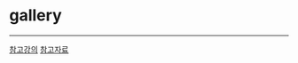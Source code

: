 # gallery
---
[참고강의](https://www.youtube.com/watch?v=lmEi6PjvHzo&list=PLQAhd9lzs3ycyGhmQhXaKNYcCQn_28Ems&index=9&ab_channel=BoredDeveloper)
[참고자료](https://github.com/ivso0001/SNS_Project)

